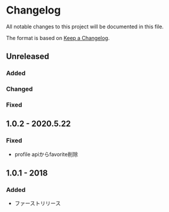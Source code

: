 # Changelog
All notable changes to this project will be documented in this file.

The format is based on [Keep a Changelog](http://keepachangelog.com/).

## Unreleased
### Added

### Changed

### Fixed

## 1.0.2 - 2020.5.22
### Fixed
- profile apiからfavorite削除

## 1.0.1 - 2018
### Added
- ファーストリリース

